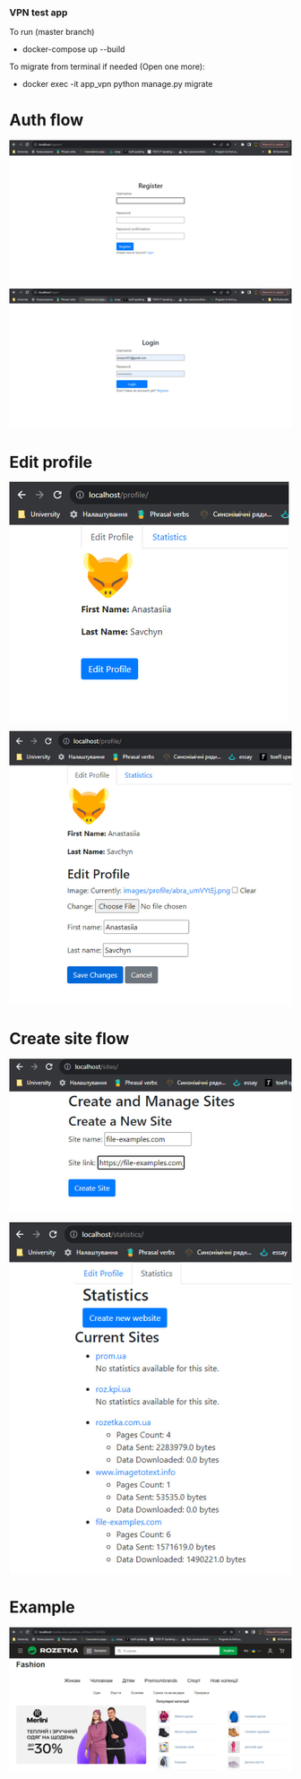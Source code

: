 ### VPN test app

To run (master branch)  

- docker-compose up --build

To migrate from terminal if needed (Open one more):

- docker exec -it app_vpn python manage.py migrate

# Auth flow

![Alt text](example/image.png)

![Alt text](example/image1.png)

# Edit profile

![Alt text](example/image2.png)

![Alt text](example/image3.png)

# Create site flow

![Alt text](example/image4.png)

![Alt text](example/image5.png)

# Example

![Alt text](example/image6.png)
